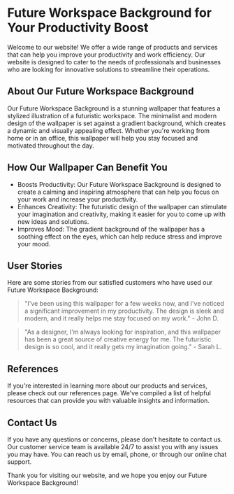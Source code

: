 <!--font:Poppins-->

# Future Workspace Background for Your Productivity Boost

Welcome to our website! We offer a wide range of products and services that can help you improve your productivity and work efficiency. Our website is designed to cater to the needs of professionals and businesses who are looking for innovative solutions to streamline their operations.

## About Our Future Workspace Background

Our Future Workspace Background is a stunning wallpaper that features a stylized illustration of a futuristic workspace. The minimalist and modern design of the wallpaper is set against a gradient background, which creates a dynamic and visually appealing effect. Whether you're working from home or in an office, this wallpaper will help you stay focused and motivated throughout the day.

## How Our Wallpaper Can Benefit You

- Boosts Productivity: Our Future Workspace Background is designed to create a calming and inspiring atmosphere that can help you focus on your work and increase your productivity.
- Enhances Creativity: The futuristic design of the wallpaper can stimulate your imagination and creativity, making it easier for you to come up with new ideas and solutions.
- Improves Mood: The gradient background of the wallpaper has a soothing effect on the eyes, which can help reduce stress and improve your mood.

## User Stories

Here are some stories from our satisfied customers who have used our Future Workspace Background:

> "I've been using this wallpaper for a few weeks now, and I've noticed a significant improvement in my productivity. The design is sleek and modern, and it really helps me stay focused on my work." - John D.

> "As a designer, I'm always looking for inspiration, and this wallpaper has been a great source of creative energy for me. The futuristic design is so cool, and it really gets my imagination going." - Sarah L.

## References

If you're interested in learning more about our products and services, please check out our references page. We've compiled a list of helpful resources that can provide you with valuable insights and information.

## Contact Us

If you have any questions or concerns, please don't hesitate to contact us. Our customer service team is available 24/7 to assist you with any issues you may have. You can reach us by email, phone, or through our online chat support.

Thank you for visiting our website, and we hope you enjoy our Future Workspace Background!

<!--

Write me content for website with wallpaper which alt text is:

"A wallpaper featuring a stylized illustration of a futuristic workspace, with a minimalist and modern design, set against a gradient background."

The name/title of the page should not be 1:1 copy of the alt text but rather a real content of the website which is using this wallpaper.

- Use markdown format 
- Start with heading
- Heading should be short and concise
- The content should look like a real website 
- The website should not be about the wallpaper, wallpaper is just a related background
- Heading should be contain work "wallpaper" or "background"
- Include real sections like references, contact, user stories, etc. use things relevant to the page purpose.
- Feel free to use structure like headings, bullets, numbering, blockquotes, paragraphs, horizontal lines, etc.
- You can use formatting like bold or _italic_
- You can include UTF-8 emojis
- Links should be only #hash anchors (and you can refer to the document itself)
- Do not include images


---


# Future Workspace Background for Your Productivity Boost

Welcome to our website! We offer a wide range of products and services that can help you improve your productivity and work efficiency. Our website is designed to cater to the needs of professionals and businesses who are looking for innovative solutions to streamline their operations.

## About Our Future Workspace Background

Our Future Workspace Background is a stunning wallpaper that features a stylized illustration of a futuristic workspace. The minimalist and modern design of the wallpaper is set against a gradient background, which creates a dynamic and visually appealing effect. Whether you're working from home or in an office, this wallpaper will help you stay focused and motivated throughout the day.

## How Our Wallpaper Can Benefit You

- Boosts Productivity: Our Future Workspace Background is designed to create a calming and inspiring atmosphere that can help you focus on your work and increase your productivity.
- Enhances Creativity: The futuristic design of the wallpaper can stimulate your imagination and creativity, making it easier for you to come up with new ideas and solutions.
- Improves Mood: The gradient background of the wallpaper has a soothing effect on the eyes, which can help reduce stress and improve your mood.

## User Stories

Here are some stories from our satisfied customers who have used our Future Workspace Background:

> "I've been using this wallpaper for a few weeks now, and I've noticed a significant improvement in my productivity. The design is sleek and modern, and it really helps me stay focused on my work." - John D.

> "As a designer, I'm always looking for inspiration, and this wallpaper has been a great source of creative energy for me. The futuristic design is so cool, and it really gets my imagination going." - Sarah L.

## References

If you're interested in learning more about our products and services, please check out our references page. We've compiled a list of helpful resources that can provide you with valuable insights and information.

## Contact Us

If you have any questions or concerns, please don't hesitate to contact us. Our customer service team is available 24/7 to assist you with any issues you may have. You can reach us by email, phone, or through our online chat support.

Thank you for visiting our website, and we hope you enjoy our Future Workspace Background!

-->
